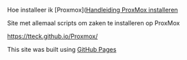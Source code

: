 Hoe installeer ik [Proxmox]([Handleiding ProxMox installeren](https://id.nl/huis-en-entertainment/computer-en-gaming/desktops-en-monitoren/virtualiseren-met-proxmox-ve)



Site met allemaal scripts om zaken te installeren op ProxMox

https://tteck.github.io/Proxmox/

This site was built using [GitHub Pages](https://pages.github.com/)
